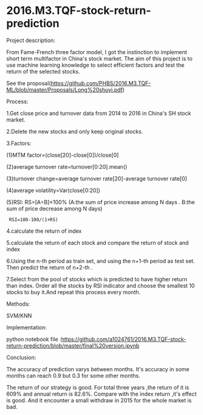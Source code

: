# 2016.M3.TQF-stock-return-prediction
Project description:

From Fame-French three factor model, I got the instinction to implement short term multifactor in China's stock market. 
The aim of this project is to use machine learning knowledge to select efficient factors and test the return of the selected stocks.

See the proposal(https://github.com/PHBS/2016.M3.TQF-ML/blob/master/Proposals/Long%20shuyi.pdf)


Process:

1.Get close price and turnover data from 2014 to 2016 in China's SH stock market.

2.Delete the new stocks and only keep original stocks.

3.Factors:

  (1)MTM factor=(close[20]-close[0])/close[0]
  
  (2)average turnover rate=turnover[0:20].mean()
  
  (3)turnover change=average turnover rate[20]-average turnover rate[0]
  
  (4)average volatility=Var(close[0:20])
  
  (5)RSI:  RS=[A÷B]×100% (A:the sum of price increase among N days . B:the sum of price decrease among N days)
  
     RSI=100-100/(1+RS)

4.calculate the return of index

5.calculate the return of each stock and compare the return of stock and index

6.Using the n-th period as train set, and using the n+1-th period as test set. Then predict the return of n+2-th .

7.Select from the pool of stocks which is predicted to have higher return than index. Order all the stocks by RSI indicator and choose the smallest 10 stocks to buy it.And repeat this process every month.


Methods:

SVM/KNN


Implementation:

python notebook file :https://github.com/a1024761/2016.M3.TQF-stock-return-prediction/blob/master/final%20version.ipynb


Conclusion:

The accuracy of prediction varys between months. It's accuracy in some months can reach 0.9 but 0.3 for some other months.

The return of our strategy is good. For total three years ,the return of it is 609% and annual return is 82.6%. Compare with the index return ,it's effect is good. And it encounter a small withdraw in 2015 for the whole market is bad.
